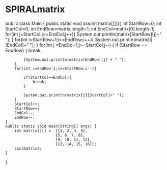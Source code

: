 # SPIRALmatrix
public class Main {
    public static void sss(int matrix[][]){
        int StartRow=0;
        int StartCol=0;
        int EndRow=matrix.length-1;
        int EndCol=matrix[0].length-1;
        for(int j=StartCol;j<=EndCol;j++){
            System.out.println(matrix[StartRow][j]+" ");
        }
        for(int i=StartRow+1;i<=EndRow;i++){
            System.out.println(matrix[i][EndCol]+" ");
        }
        for(int j =EndCol-1;j>=StartCol;j--) {
            if (StartRow == EndRow) {
                break;

            }System.out.println(matrix[EndRow][j] + " ");
        }
        for(int i=EndRow-1;i>=StartRow;i--){

            if(StartCol==EndCol){
                break;
            }

            System.out.println(matrix[i][StartCol]+" ");
        }
        StartCol++;
        StartRow++;
        EndCol--;
        EndRow--;
    }
    public static void main(String[] args) {
        int matrix[][] =  {{1, 2, 3, 4},
                          {5, 6, 7, 8},
                          {9, 10, 11, 12},
                          {13, 14, 15, 16}};
        sss(matrix);
    }
}
